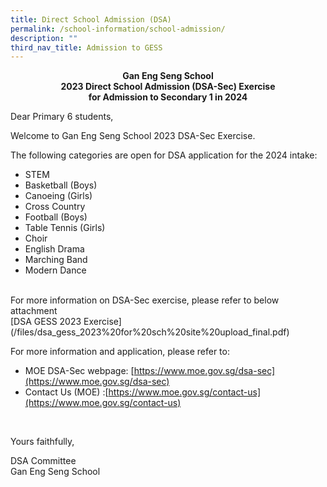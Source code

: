 ```yaml
---
title: Direct School Admission (DSA)
permalink: /school-information/school-admission/
description: ""
third_nav_title: Admission to GESS
---
```

<p style="text-align:center;"> <strong>Gan Eng Seng School<br>2023 Direct School Admission (DSA-Sec) Exercise<br>for Admission to Secondary 1 in 2024</strong></p>

Dear Primary 6 students,

Welcome to Gan Eng Seng School 2023 DSA-Sec Exercise.

The following categories are open for DSA application for the 2024 intake:

*   STEM
*   Basketball (Boys)
*   Canoeing (Girls)
*   Cross Country
*   Football (Boys)
*   Table Tennis (Girls)
*   Choir
*   English Drama
*   Marching Band
*   Modern Dance

<br>
For more information on DSA-Sec exercise, please refer to below attachment
<br>
[DSA GESS 2023 Exercise](/files/dsa_gess_2023%20for%20sch%20site%20upload_final.pdf)
<br>

For more information and application, please refer to:

*   MOE DSA-Sec webpage:&nbsp;[https://www.moe.gov.sg/dsa-sec](https://www.moe.gov.sg/dsa-sec)
*   Contact Us (MOE) :[https://www.moe.gov.sg/contact-us](https://www.moe.gov.sg/contact-us)

<br>


Yours faithfully,

DSA Committee  
Gan Eng Seng School